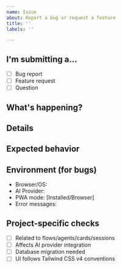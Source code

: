 ```yaml
---
name: Issue
about: Report a bug or request a feature
title: ''
labels: ''

---
```


## I'm submitting a...
- [ ] Bug report
- [ ] Feature request
- [ ] Question

## What's happening?

<!-- Describe the issue or feature request -->

## Details

<!-- For bugs: Steps to reproduce, error messages, screenshots
     For features: Use case, expected behavior -->

## Expected behavior

<!-- What should happen instead? -->

## Environment (for bugs)

<!-- Only fill if reporting a bug -->
- Browser/OS:
- AI Provider:
- PWA mode: [Installed/Browser]
- Error messages:

## Project-specific checks

<!-- For code-related issues/features -->
- [ ] Related to flows/agents/cards/sessions
- [ ] Affects AI provider integration
- [ ] Database migration needed
- [ ] UI follows Tailwind CSS v4 conventions